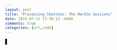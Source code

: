 ```yaml
---
layout: post
title: "Processing Sketches: The Marble Sessions"
date: 2015-07-11 17:36:13 -0400
comments: true
categories: [art,code]
---
```


<script type="text/javascript" src="{{ root_url }}/javascripts/processing.min.js"></script>
<script type="text/javascript" src="{{ root_url }}/javascripts/util.js"></script>
<script type="text/javascript" src="{{ root_url }}/javascripts/libs/jquery.min.js"></script>
<!--more-->

<canvas status="off" width="640" height="100" style="border:1px solid #000000;" data-processing-sources="/sketches/marble_angular.pde"> </canvas> 
<canvas status="off" width="640" height="100" style="border:1px solid #000000;" data-processing-sources="/sketches/marble_sea.pde"> </canvas> 
<canvas status="off" width="640" height="100" style="border:1px solid #000000;" data-processing-sources="/sketches/marble_round.pde"> </canvas> 
